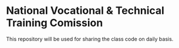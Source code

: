 # National Vocational & Technical Training Comission
This repository will be used for sharing the class code on daily basis.
